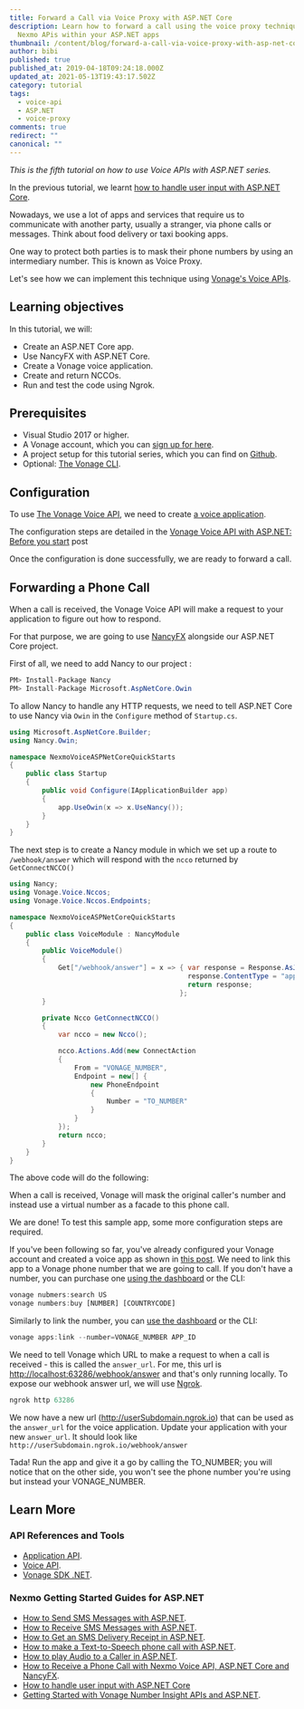 ```yaml
---
title: Forward a Call via Voice Proxy with ASP.NET Core
description: Learn how to forward a call using the voice proxy technique with
  Nexmo APis within your ASP.NET apps
thumbnail: /content/blog/forward-a-call-via-voice-proxy-with-asp-net-core-dr/voice-proxy-asp-net.png
author: bibi
published: true
published_at: 2019-04-18T09:24:18.000Z
updated_at: 2021-05-13T19:43:17.502Z
category: tutorial
tags:
  - voice-api
  - ASP.NET
  - voice-proxy
comments: true
redirect: ""
canonical: ""
---
```

*This is the fifth tutorial on how to use Voice APIs with ASP.NET series.*

In the previous tutorial, we learnt [how to handle user input with ASP.NET Core](https://learn.vonage.com/blog/2019/01/10/how-to-handle-user-input-with-asp-net-core-dr/).

Nowadays, we use a lot of apps and services that require us to communicate with another party, usually a stranger, via phone calls or messages. Think about food delivery or taxi booking apps.

One way to protect both parties is to mask their phone numbers by using an intermediary number. This is known as Voice Proxy.  

Let's see how we can implement this technique using [Vonage's Voice APIs](https://developer.vonage.com/voice/voice-api/overview).

## Learning objectives

In this tutorial, we will:

* Create an ASP.NET Core app.
* Use NancyFX with ASP.NET Core.
* Create a Vonage voice application.
* Create and return NCCOs.
* Run and test the code using Ngrok.

## Prerequisites

<sign-up></sign-up>

* Visual Studio 2017 or higher.
* A Vonage account, which you can [sign up for here](https://dashboard.nexmo.com/sign-up?icid=tryitfree_api-developer-adp_nexmodashbdfreetrialsignup_nav).
* A project setup for this tutorial series, which you can find on [Github](https://github.com/Vonage/vonage-dotnet-code-snippets/tree/ASPNET/NexmoDotNetQuickStarts).
* Optional: [The Vonage CLI](https://github.com/Vonage/vonage-cli).

## Configuration

To use [The Vonage Voice API](https://developer.vonage.com/voice/voice-api/overview), we need to create [a voice application](https://developer.vonage.com/application/overview). 

The configuration steps are detailed in the [Vonage Voice API with ASP.NET: Before you start](https://learn.vonage.com/blog/2017/07/28/nexmo-voice-api-asp-net-configure-dr) post 

Once the configuration is done successfully, we are ready to forward a call.

## Forwarding a Phone Call

When a call is received, the Vonage Voice API will make a request to your application to figure out how to respond.

For that purpose, we are going to use [NancyFX](https://github.com/NancyFx/Nancy) alongside our ASP.NET Core project.

First of all, we need to add Nancy to our project :

```csharp
PM> Install-Package Nancy
PM> Install-Package Microsoft.AspNetCore.Owin
```

To allow Nancy to handle any HTTP requests, we need to tell ASP.NET Core to use Nancy via `Owin` in the `Configure` method of `Startup.cs`.

```csharp
using Microsoft.AspNetCore.Builder;
using Nancy.Owin;

namespace NexmoVoiceASPNetCoreQuickStarts
{
    public class Startup
    {
        public void Configure(IApplicationBuilder app)
        {
            app.UseOwin(x => x.UseNancy());
        }
    }
}
```

The next step is to create a Nancy module in which we set up a route to `/webhook/answer` which will respond with the `ncco` returned by `GetConnectNCCO()`

```csharp
using Nancy;
using Vonage.Voice.Nccos;
using Vonage.Voice.Nccos.Endpoints;

namespace NexmoVoiceASPNetCoreQuickStarts
{
    public class VoiceModule : NancyModule
    {
        public VoiceModule()
        {
            Get["/webhook/answer"] = x => { var response = Response.AsJson(GetConnectNCCO());
                                            response.ContentType = "application/json";
                                            return response;
                                          };
        }

        private Ncco GetConnectNCCO()
        {
            var ncco = new Ncco();

            ncco.Actions.Add(new ConnectAction
            {
                From = "VONAGE_NUMBER",
                Endpoint = new[] {
                    new PhoneEndpoint
                    {
                        Number = "TO_NUMBER"
                    }
                }
            });
            return ncco;
        }
    }
}
```

The above code will do the following:

When a call is received, Vonage will mask the original caller's number and instead use a virtual number as a facade to this phone call.

We are done! To test this sample app, some more configuration steps are required.

If you've been following so far, you've already configured your Vonage account and created a voice app as shown in [this post](https://learn.vonage.com/blog/2017/07/28/nexmo-voice-api-asp-net-configure-dr/). We need to link this app to a Vonage phone number that we are going to call. If you don't have a number, you can purchase one [using the dashboard](https://dashboard.nexmo.com/buy-numbers) or the CLI:

```javascript
vonage nubmers:search US
vonage numbers:buy [NUMBER] [COUNTRYCODE]
```

Similarly to link the number, you can [use the dashboard](https://dashboard.nexmo.com/your-numbers) or the CLI:

```javascript
vonage apps:link --number=VONAGE_NUMBER APP_ID
```

We need to tell Vonage which URL to make a request to when a call is received - this is called the `answer_url`. For me, this url is <http://localhost:63286/webhook/answer> and that's only running locally.
To expose our webhook answer url, we will use [Ngrok](https://www.nexmo.com/blog/2017/07/04/local-development-nexmo-ngrok-tunnel-dr/).

```csharp
ngrok http 63286 
```

We now have a new url (http://userSubdomain.ngrok.io) that can be used as the `answer_url` for the voice application.
Update your application with your new `answer_url`. It should look like `http://userSubdomain.ngrok.io/webhook/answer`

Tada! Run the app and give it a go by calling the TO_NUMBER; you will notice that on the other side, you won't see the phone number you're using but instead your VONAGE_NUMBER.

## Learn More

### API References and Tools

* [Application API](https://developer.vonage.com/application/overview).
* [Voice API](https://developer.vonage.com/voice/voice-api/overview).
* [Vonage SDK .NET](https://github.com/Vonage/vonage-dotnet-sdk).

### Nexmo Getting Started Guides for ASP.NET

* [How to Send SMS Messages with ASP.NET](https://learn.vonage.com/blog/2017/03/23/send-sms-messages-asp-net-mvc-framework-dr/).
* [How to Receive SMS Messages with ASP.NET](https://learn.vonage.com/blog/2017/03/31/recieve-sms-messages-with-asp-net-mvc-framework-dr/).
* [How to Get an SMS Delivery Receipt in ASP.NET](https://learn.vonage.com/blog/2017/07/21/get-sms-delivery-receipt-asp-net-mvc-dr/).
* [How to make a Text-to-Speech phone call with ASP.NET](https://learn.vonage.com/blog/2017/07/28/text-to-speech-phone-call-dr/).
* [How to play Audio to a Caller in ASP.NET](https://learn.vonage.com/blog/2017/11/29/how-to-play-audio-to-a-caller-in-asp-net-core-dr/).
* [How to Receive a Phone Call with Nexmo Voice API, ASP.NET Core and NancyFX](https://learn.vonage.com/blog/2018/11/21/how-to-receive-a-phone-call-with-nexmo-voice-api-asp-core-core-and-nancyfx-dr/).
* [How to handle user input with ASP.NET Core](https://learn.vonage.com/blog/2019/01/10/how-to-handle-user-input-with-asp-net-core-dr/)
* [Getting Started with Vonage Number Insight APIs and ASP.NET](https://learn.vonage.com/blog/2018/05/22/getting-started-with-nexmo-number-insight-apis-and-asp-net-dr/).